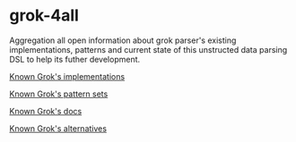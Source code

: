 # grok-4all
Aggregation all open information about grok parser's existing implementations, patterns and current state of this unstructed data parsing DSL to help its futher development.

[Known Grok's implementations](./imps.md)

[Known Grok's pattern sets](./patterns.md)

[Known Grok's docs](./docs.md)

[Known Grok's alternatives](./alternatives.md)
